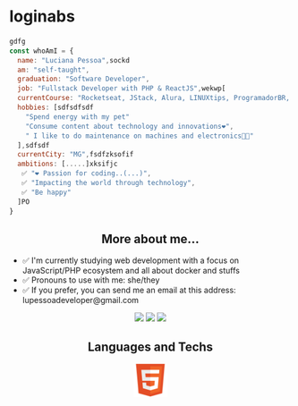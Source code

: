 # loginabs

```javascript 
gdfg
const whoAmI = {
  name: "Luciana Pessoa",sockd
  am: "self-taught",
  graduation: "Software Developer",
  job: "Fullstack Developer with PHP & ReactJS",wekwp[
  currentCourse: "Rocketseat, JStack, Alura, LINUXtips, ProgramadorBR, Dio, Estudonauta.",
  hobbies: [sdfsdfsdf
    "Spend energy with my pet"
    "Consume content about technology and innovations❤️",
    " I like to do maintenance on machines and electronics👩‍🔧‍"
  ],sdfsdf
  currentCity: "MG",fsdfzksofif
  ambitions: [.....]xksifjc
   ✅ "❤️ Passion for coding..(...)",
   ✅ "Impacting the world through technology",
   ✅ "Be happy"
  ]PO
} 
```
<div>
  <h2 align="center">More about me...</h2>
  
  <ul>
    <li>✅ I'm currently studying web development with a focus on JavaScript/PHP ecosystem and all about docker and stuffs</li>
    <li>✅ Pronouns to use with me: she/they</li>
    <li>✅ If you prefer, you can send me an email at this address: lupessoadeveloper@gmail.com</li>
  </ul>
  
  <div align="center">
    <a href="https://instagram.com/luciana.developer" target="_blank"><img src="https://img.shields.io/badge/-Instagram-%23E4405F?style=for-the-badge&logo=instagram&logoColor=white" target="_blank"></a>
    <a href="#" target="_blank"><img src="https://img.shields.io/badge/-LinkedIn-%230077B5?style=for-the-badge&logo=linkedin&logoColor=white" target="_blank"></a>
    <a href="#" target="_blank"><img src="https://img.shields.io/badge/-Rocketseat-blueviolet?style=for-the-badge" target="_blank"></a>
  </div>
</div>

<div align="center">
  <h2>Languages and Techs</h2>
    <img align="center" alt="Pedro-HTML" height="60" width="60" src="https://raw.githubusercontent.com/devicons/devicon/master/icons/html5/html5-original.svg">
